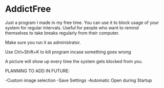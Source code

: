 # AddictFree

Just a program I made in my free time. You can use it to block usage of your system for regular intervals. Useful for people who want to remind themselves to take breaks regularly from their computer.

Make sure you run it as administrator.

Use Ctrl+Shift+K to kill program incase something goes wrong

A picture will show up every time the system gets blocked from you.

PLANNING TO ADD IN FUTURE:

-Custom image selection
-Save Settings
-Automatic Open during Startup
